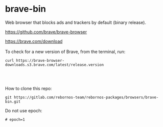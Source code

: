 # brave-bin

Web browser that blocks ads and trackers by default (binary release).

https://github.com/brave/brave-browser

https://brave.com/download
<br><br>
To check for a new version of Brave, from the terminal, run:

```
curl https://brave-browser-downloads.s3.brave.com/latest/release.version
```
<br><br>

How to clone this repo:

```
git https://gitlab.com/rebornos-team/rebornos-packages/browsers/brave-bin.git
```

Do not use epoch:

```
# epoch=1
```

